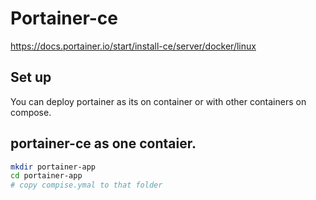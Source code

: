 # Portainer-ce

https://docs.portainer.io/start/install-ce/server/docker/linux

## Set up

You can deploy portainer as its on container or with other containers on compose.

## portainer-ce as one contaier.

```bash
mkdir portainer-app
cd portainer-app
# copy compise.ymal to that folder


```
